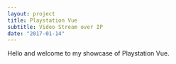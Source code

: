 ```yaml
---
layout: project
title: Playstation Vue
subtitle: Video Stream over IP
date: "2017-01-14"
---
```



Hello and welcome to my showcase of Playstation Vue.
